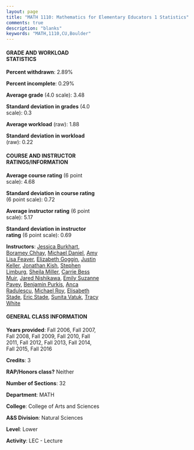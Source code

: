 ```yaml
---
layout: page
title: "MATH 1110: Mathematics for Elementary Educators 1 Statistics"
comments: true
description: "blanks"
keywords: "MATH,1110,CU,Boulder"
---
```

<head>
<script src="https://ajax.googleapis.com/ajax/libs/jquery/2.1.3/jquery.min.js"></script>
<script src="https://dl.dropboxusercontent.com/s/pc42nxpaw1ea4o9/highcharts.js?dl=0"></script>
<!-- <script src="../assets/js/highcharts.js"></script> -->
<style type="text/css">@font-face {
	font-family: "Bebas Neue";
	src: url(https://www.filehosting.org/file/details/544349/BebasNeue Regular.otf) format("opentype");
	}
	h1.Bebas { 
		font-family: "Bebas Neue", Verdana, Tahoma;
	}
</style>
</head>
<body>
	<div id="container" style="float: right; width: 45%; height: 88%; margin-left: 2.5%; margin-right: 2.5%;"></div>
	<script language="JavaScript">
		$(document).ready(function() {
		var chart = {type: 'column'};
		var title = {text: 'Grade Distribution'};
		var xAxis = {categories: ['A','B','C','D','F'],crosshair: true};
		var yAxis = {min: 0,title: {text: 'Percentage'}};
		var tooltip = {headerFormat: '<center><b><span style="font-size:20px">{point.key}</span></b></center>',
		               pointFormat: '<td style="padding:0"><b>{point.y:.1f}%</b></td>',
		               footerFormat: '</table>',shared: true,useHTML: true};
		var plotOptions = {column: {pointPadding: 0.0,borderWidth: 0}};  
		var credits = {enabled: false};var series= [{name: 'Percent',data: [63.38,27.38,6.2,1.57,1.47,]}];
		var json = {};
		json.chart = chart;
		json.title = title;
		json.tooltip = tooltip;
		json.xAxis = xAxis;
		json.yAxis = yAxis;  
		json.series = series;
		json.plotOptions = plotOptions;  
		json.credits = credits;
		$('#container').highcharts(json);
	});
	</script>
</body>
			   
#### GRADE AND WORKLOAD STATISTICS

**Percent withdrawn**: 2.89%

**Percent incomplete**: 0.29%

**Average grade** (4.0 scale): 3.48

**Standard deviation in grades** (4.0 scale): 0.3

**Average workload** (raw): 1.88

**Standard deviation in workload** (raw): 0.22

#### COURSE AND INSTRUCTOR RATINGS/INFORMATION

**Average course rating** (6 point scale): 4.68

**Standard deviation in course rating** (6 point scale): 0.72

**Average instructor rating** (6 point scale): 5.17

**Standard deviation in instructor rating** (6 point scale): 0.69

**Instructors**: <a href='../../instructors/Jessica_Burkhart'>Jessica Burkhart</a>, <a href='../../instructors/Boramey_Chhay'>Boramey Chhay</a>, <a href='../../instructors/Michael_Daniel'>Michael Daniel</a>, <a href='../../instructors/Amy_Lisa_Feaver'>Amy Lisa Feaver</a>, <a href='../../instructors/Elizabeth_Goggin'>Elizabeth Goggin</a>, <a href='../../instructors/Justin_Keller'>Justin Keller</a>, <a href='../../instructors/Jonathan_Kish'>Jonathan Kish</a>, <a href='../../instructors/Stephen_Limburg'>Stephen Limburg</a>, <a href='../../instructors/Sheila_Miller'>Sheila Miller</a>, <a href='../../instructors/Carrie_Bess_Muir'>Carrie Bess Muir</a>, <a href='../../instructors/Jared_Nishikawa'>Jared Nishikawa</a>, <a href='../../instructors/Emily_Suzanne_Pavey'>Emily Suzanne Pavey</a>, <a href='../../instructors/Benjamin_Purkis'>Benjamin Purkis</a>, <a href='../../instructors/Anca_Radulescu'>Anca Radulescu</a>, <a href='../../instructors/Michael_Roy'>Michael Roy</a>, <a href='../../instructors/Elisabeth_Stade'>Elisabeth Stade</a>, <a href='../../instructors/Eric_Stade'>Eric Stade</a>, <a href='../../instructors/Sunita_Vatuk'>Sunita Vatuk</a>, <a href='../../instructors/Tracy_White'>Tracy White</a>

#### GENERAL CLASS INFORMATION

**Years provided**: Fall 2006, Fall 2007, Fall 2008, Fall 2009, Fall 2010, Fall 2011, Fall 2012, Fall 2013, Fall 2014, Fall 2015, Fall 2016

**Credits**: 3

**RAP/Honors class?** Neither

**Number of Sections**: 32

**Department**: MATH

**College**: College of Arts and Sciences

**A&S Division**: Natural Sciences

**Level**: Lower

**Activity**: LEC - Lecture
